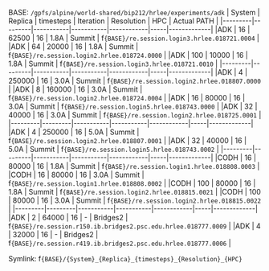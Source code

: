 

BASE: `/gpfs/alpine/world-shared/bip212/hrlee/experiments/adk`
| System  | Replica | timesteps | Iteration | Resolution | HPC | Actual PATH |
|---------|---------|-----------|-----------|------------|-----|-------------|
|ADK      |  16     | 62500     | 16        | 1.8A       | Summit | f`{BASE}/re.session.login3.hrlee.018721.0004` |
|ADK      |  64     | 20000     | 16        | 1.8A       | Summit | f`{BASE}/re.session.login2.hrlee.018724.0000` |
|ADK      |  100    | 10000     | 16        | 1.8A       | Summit |  f`{BASE}/re.session.login3.hrlee.018721.0010` |
|---------|---------|-----------|-----------|------------|-----|-------------|
|ADK      |  4      | 250000    | 16        | 3.0A       | Summit |  f`{BASE}/re.session.login2.hrlee.018807.0000` |
|ADK      |  8      | 160000    | 16        | 3.0A       | Summit |  f`{BASE}/re.session.login2.hrlee.018724.0004` |
|ADK      |  16     | 80000     | 16        | 3.0A       | Summit |  f`{BASE}/re.session.login5.hrlee.018743.0000` |
|ADK      |  32     | 40000     | 16        | 3.0A       | Summit |  f`{BASE}/re.session.login2.hrlee.018725.0001` |
|---------|---------|-----------|-----------|------------|-----|-------------|
|ADK      |  4      | 250000    | 16        | 5.0A       | Summit |  f`{BASE}/re.session.login2.hrlee.018807.0001` |
|ADK      |  32     | 40000     | 16        | 5.0A       | Summit |  f`{BASE}/re.session.login5.hrlee.018743.0002` |
|---------|---------|-----------|-----------|------------|-----|-------------|
|CODH     |  16     | 80000     | 16        | 1.8A       | Summit |  f`{BASE}/re.session.login1.hrlee.018808.0003` |
|CODH     |  16     | 80000     | 16        | 3.0A       | Summit |  f`{BASE}/re.session.login1.hrlee.018808.0002` |
|CODH     |  100    | 80000     | 16        | 1.8A       | Summit |  f`{BASE}/re.session.login2.hrlee.018815.0021` |
|CODH     |  100    | 80000     | 16        | 3.0A       | Summit |  f`{BASE}/re.session.login2.hrlee.018815.0022` |
|---------|---------|-----------|-----------|------------|-----|-------------|
|ADK      |  2      | 64000     | 16        | -       | Bridges2 |  f`{BASE}/re.session.r150.ib.bridges2.psc.edu.hrlee.018777.0009` |
|ADK      |  4      | 32000     | 16        | -       | Bridges2 |  f`{BASE}/re.session.r419.ib.bridges2.psc.edu.hrlee.018777.0006` |


Symlink: f`{BASE}/{System}_{Replica}_{timesteps}_{Resolution}_{HPC}`
